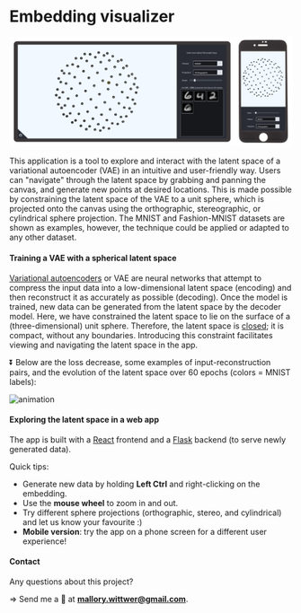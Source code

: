 # Embedding visualizer

![screenshot](https://github.com/MalloryWittwer/embedding-visualizer/blob/master/screenshots/screenshot.png?raw=true)

This application is a tool to explore and interact with the latent space of a variational autoencoder (VAE) in an intuitive and user-friendly way. Users can "navigate" through the latent space by grabbing and panning the canvas, and generate new points at desired locations. This is made possible by constraining the latent space of the VAE to a unit sphere, which is projected onto the canvas using the orthographic, stereographic, or cylindrical sphere projection. The MNIST and Fashion-MNIST datasets are shown as examples, however, the technique could be applied or adapted to any other dataset.

#### Training a VAE with a spherical latent space

[Variational autoencoders](https://en.wikipedia.org/wiki/Variational_autoencoder) or VAE are neural networks that attempt to compress the input data into a low-dimensional latent space (encoding) and then reconstruct it as accurately as possible (decoding). Once the model is trained, new data can be generated from the latent space by the decoder model. Here, we have constrained the latent space to lie on the surface of a (three-dimensional) unit sphere. Therefore, the latent space is [closed](https://en.wikipedia.org/wiki/Surface_(topology)#Closed_surfaces); it is compact, without any boundaries. Introducing this constraint facilitates viewing and navigating the latent space in the app.

⏬ Below are the loss decrease, some examples of input-reconstruction pairs, and the evolution of the latent space over 60 epochs (colors = MNIST labels):

![animation](https://github.com/MalloryWittwer/embedding-visualizer/blob/master/screenshots/anim_autoencoder.gif?raw=true)

#### Exploring the latent space in a web app

The app is built with a [React](https://fr.reactjs.org/) frontend and a [Flask](https://flask.palletsprojects.com/en/2.0.x/) backend (to serve newly generated data).

Quick tips:
- Generate new data by holding **Left Ctrl** and right-clicking on the embedding.
- Use the **mouse wheel** to zoom in and out. 
- Try different sphere projections (orthographic, stereo, and cylindrical) and let us know your favourite :)
- **Mobile version**: try the app on a phone screen for a different user experience! 

#### Contact

Any questions about this project?

=> Send me a 📧 at **mallory.wittwer@gmail.com**.
